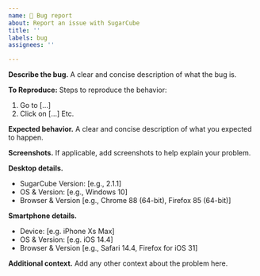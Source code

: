 ```yaml
---
name: 🐞 Bug report
about: Report an issue with SugarCube
title: ''
labels: bug
assignees: ''

---
```


**Describe the bug.**
A clear and concise description of what the bug is.

**To Reproduce:**
Steps to reproduce the behavior:
1. Go to […]
2. Click on […]
Etc.

**Expected behavior.**
A clear and concise description of what you expected to happen.

**Screenshots.**
If applicable, add screenshots to help explain your problem.

**Desktop details.**
 - SugarCube Version: [e.g., 2.1.1]
 - OS & Version: [e.g., Windows 10]
 - Browser & Version [e.g., Chrome 88 (64-bit), Firefox 85 (64-bit)]

**Smartphone details.**
 - Device: [e.g. iPhone Xs Max]
 - OS & Version: [e.g. iOS 14.4]
 - Browser & Version [e.g., Safari 14.4, Firefox for iOS 31]

**Additional context.**
Add any other context about the problem here.
